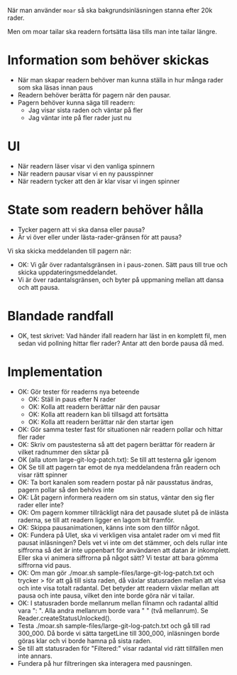 När man använder `moar` så ska bakgrundsinläsningen stanna efter 20k rader.

Men om moar tailar ska readern fortsätta läsa tills man inte tailar längre.

# Information som behöver skickas

- När man skapar readern behöver man kunna ställa in hur många rader som ska
  läsas innan paus
- Readern behöver berätta för pagern när den pausar.
- Pagern behöver kunna säga till readern:
  - Jag visar sista raden och väntar på fler
  - Jag väntar inte på fler rader just nu

# UI

- När readern läser visar vi den vanliga spinnern
- När readern pausar visar vi en ny pausspinner
- När readern tycker att den är klar visar vi ingen spinner

# State som readern behöver hålla

- Tycker pagern att vi ska dansa eller pausa?
- Är vi över eller under lästa-rader-gränsen för att pausa?

Vi ska skicka meddelanden till pagern när:

- OK: Vi går över radantalsgränsen in i paus-zonen. Sätt paus till true och
  skicka uppdateringsmeddelandet.
- Vi är över radantalsgränsen, och byter på uppmaning mellan att dansa och att
  pausa.

# Blandade randfall

- OK, test skrivet: Vad händer ifall readern har läst in en komplett fil, men
  sedan vid pollning hittar fler rader? Antar att den borde pausa då med.

# Implementation

- OK: Gör tester för readerns nya beteende
  - OK: Ställ in paus efter N rader
  - OK: Kolla att readern berättar när den pausar
  - OK: Kolla att readern kan bli tillsagd att fortsätta
  - OK: Kolla att readern berättar när den startar igen
- OK: Gör samma tester fast för situationen när readern pollar och hittar fler rader
- OK: Skriv om paustesterna så att det pagern berättar för readern är vilket
  radnummer den siktar på
- OK (alla utom large-git-log-patch.txt): Se till att testerna går igenom
- OK Se till att pagern tar emot de nya meddelandena från readern och visar rätt
  spinner
- OK: Ta bort kanalen som readern postar på när pausstatus ändras, pagern pollar
  så den behövs inte
- OK: Låt pagern informera readern om sin status, väntar den sig fler rader
  eller inte?
- OK: Om pagern kommer tillräckligt nära det pausade slutet på de inlästa
  raderna, se till att readern ligger en lagom bit framför.
- OK: Skippa pausanimationen, känns inte som den tillför något.
- OK: Fundera på UIet, ska vi verkligen visa antalet rader om vi med flit pausat
  inläsningen? Dels vet vi inte om det stämmer, och dels rullar inte siffrorna
  så det är inte uppenbart för användaren att datan är inkomplett. Eller ska vi
  animera siffrorna på något sätt? Vi testar att bara gömma siffrorna vid paus.
- OK: Om man gör ./moar.sh sample-files/large-git-log-patch.txt och trycker >
  för att gå till sista raden, då växlar statusraden mellan att visa och inte
  visa totalt radantal. Det betyder att readern växlar mellan att pausa och inte
  pausa, vilket den inte borde göra när vi tailar.
- OK: I statusraden borde mellanrum mellan filnamn och radantal alltid vara
  ": ". Alla andra mellanrum borde vara " " (två mellanrum). Se
  Reader.createStatusUnlocked().
- Testa ./moar.sh sample-files/large-git-log-patch.txt och gå till rad 300_000.
  Då borde vi sätta targetLine till 300_000, inläsningen borde göras klar och vi
  borde hamna på sista raden.
- Se till att statusraden för "Filtered:" visar radantal vid rätt tillfällen men
  inte annars.
- Fundera på hur filtreringen ska interagera med pausningen.

